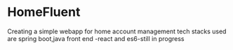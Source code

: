 # HomeFluent
Creating a simple webapp for home account management
tech stacks used are spring boot,java
front end -react and es6-still in progress
